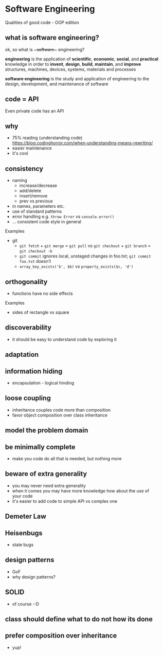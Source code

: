 # Software Engineering
Qualities of good code - OOP edition

## what is software engineering?
ok, so what is ~~~software~~~ engineering?

**engineering** is the application of **scientific**, **economic**, **social**, and **practical** knowledge in order to **invent**, **design**, **build**, **maintain**, and **improve** structures, machines, devices, systems, materials and processes

**software engineering** is the study and application of engineering to the design, development, and maintenance of software

## code = API
Even private code has an API

## why
* 75% reading (understanding code)
https://blog.codinghorror.com/when-understanding-means-rewriting/
* easier maintenance
* it's cool

## consistency
* naming
  * increase/decrease
  * add/delete
  * insert/remove
  * prev vs previous
* in names, parameters etc.
* use of standard patterns
* error handling
e.g. `throw Error` vs `console.error()`
* ... consistent code style in general

Examples
* git
  * `git fetch` + `git merge` = `git pull` vs `git checkout` + `git branch` = `git checkout -b`
  * `git commit` ignores local, unstaged changes in foo.txt; `git commit foo.txt` doesn’t
  * `array_key_exists('b', $b)` vs `property_exists($c, 'd')`

## orthogonality
* functions have no side effects

Examples
* sides of rectangle vs square

## discoverability
* it should be easy to understand code by exploring it 

## adaptation

## information hiding
* encapsulation - logical hinding 

## loose coupling
* inheritance couples code more than composition 
* favor object composition over class inheritance

## model the problem domain

## be minimally complete
* make you code do all that is needed, but nothing more

## beware of extra generality
* you may never need extra generality
* when it comes you may have more knowledge how about the use of your code
* it's easier to add code to simple API vs complex one

## Demeter Law

## Heisenbugs
* state bugs

## design patterns
* GoF
* why design patterns?

## SOLID
* of course :-D

## class should define what to do not how its done

## prefer composition over inheritance
* yup!

